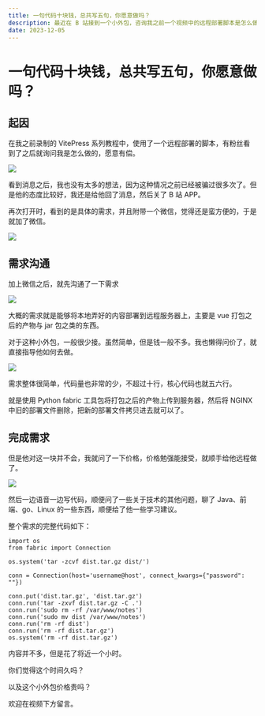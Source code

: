 ```yaml
---
title: 一句代码十块钱，总共写五句，你愿意做吗？
description: 最近在 B 站接到一个小外包，咨询我之前一个视频中的远程部署脚本是怎么做的，愿意代价，经过一番沟通之后就接了。
date: 2023-12-05
---
```


# 一句代码十块钱，总共写五句，你愿意做吗？

## 起因

在我之前录制的 VitePress 系列教程中，使用了一个远程部署的脚本，有粉丝看到了之后就询问我是怎么做的，愿意有偿。

![](assets/2023-12-05/2693d7ca.png)

看到消息之后，我也没有太多的想法，因为这种情况之前已经被骗过很多次了。但是他的态度比较好，我还是给他回了消息，然后关了 B 站
APP。

再次打开时，看到的是具体的需求，并且附带一个微信，觉得还是蛮方便的，于是就加了微信。

![](assets/2023-12-05/b5c94e31.png)

## 需求沟通

加上微信之后，就先沟通了一下需求

![](assets/2023-12-05/9d9c139d.png)

大概的需求就是能够将本地弄好的内容部署到远程服务器上，主要是 vue 打包之后的产物与 jar 包之类的东西。

对于这种小外包，一般很少接。虽然简单，但是钱一般不多。我也懒得问价了，就直接指导他如何去做。

![](assets/2023-12-05/572279d9.png)

需求整体很简单，代码量也非常的少，不超过十行，核心代码也就五六行。

就是使用 Python fabric 工具包将打包之后的产物上传到服务器，然后将 NGINX 中旧的部署文件删除，把新的部署文件拷贝进去就可以了。

## 完成需求

但是他对这一块并不会，我就问了一下价格，价格勉强能接受，就顺手给他远程做了。

![](assets/2023-12-05/4f807600.png)

然后一边语音一边写代码，顺便问了一些关于技术的其他问题，聊了 Java、前端、go、Linux 的一些东西，顺便给了他一些学习建议。

整个需求的完整代码如下：

```python{6,8-11}
import os
from fabric import Connection

os.system('tar -zcvf dist.tar.gz dist/')

conn = Connection(host='username@host', connect_kwargs={"password": ""})

conn.put('dist.tar.gz', 'dist.tar.gz')
conn.run('tar -zxvf dist.tar.gz -C .')
conn.run('sudo rm -rf /var/www/notes')
conn.run('sudo mv dist /var/www/notes')
conn.run('rm -rf dist')
conn.run('rm -rf dist.tar.gz')
os.system('rm -rf dist.tar.gz')
```

内容并不多，但是花了将近一个小时。

你们觉得这个时间久吗？

以及这个小外包价格贵吗？

欢迎在视频下方留言。
